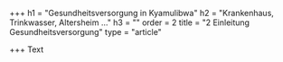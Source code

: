 +++
h1 = "Gesundheitsversorgung in Kyamulibwa"
h2 = "Krankenhaus, Trinkwasser, Altersheim ..."
h3 = ""
order = 2
title = "2 Einleitung Gesundheitsversorgung"
type = "article"

+++
Text